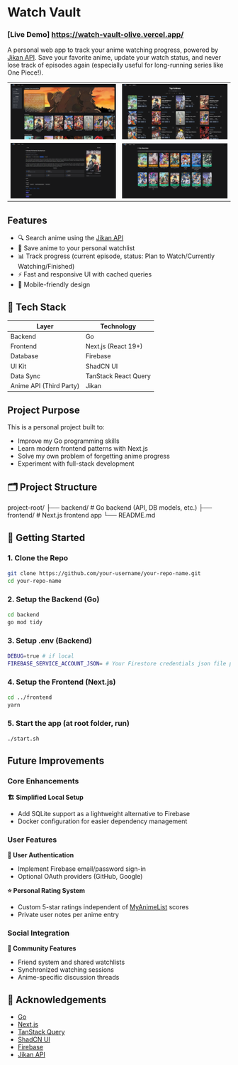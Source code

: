 # Watch Vault

### [Live Demo] https://watch-vault-olive.vercel.app/

A personal web app to track your anime watching progress, powered by [Jikan API](https://jikan.moe/). Save your favorite anime, update your watch status, and never lose track of episodes again (especially useful for long-running series like One Piece!).

<table>
  <tr>
    <td><img src="./images/screenshot1.png" alt="Screenshot 1"></td>
    <td><img src="./images/screenshot2.png" alt="Screenshot 2"></td>
  </tr>
  <tr>
    <td><img src="./images/screenshot3.png" alt="Screenshot 3"></td>
    <td><img src="./images/screenshot4.png" alt="Screenshot 4"></td>
  </tr>
</table>

## Features

- 🔍 Search anime using the [Jikan API](https://jikan.moe/)
- 💾 Save anime to your personal watchlist
- 📊 Track progress (current episode, status: Plan to Watch/Currently Watching/Finished)
- ⚡ Fast and responsive UI with cached queries
- 📱 Mobile-friendly design

## 🔧 Tech Stack

| Layer                   | Technology           |
| ----------------------- | -------------------- |
| Backend                 | Go                   |
| Frontend                | Next.js (React 19+)  |
| Database                | Firebase             |
| UI Kit                  | ShadCN UI            |
| Data Sync               | TanStack React Query |
| Anime API (Third Party) | Jikan                |

## Project Purpose

This is a personal project built to:

- Improve my Go programming skills
- Learn modern frontend patterns with Next.js
- Solve my own problem of forgetting anime progress
- Experiment with full-stack development

## 🗂 Project Structure

project-root/
├── backend/ # Go backend (API, DB models, etc.)
├── frontend/ # Next.js frontend app
└── README.md

## 🚀 Getting Started

### 1. Clone the Repo

```bash
git clone https://github.com/your-username/your-repo-name.git
cd your-repo-name
```

### 2. Setup the Backend (Go)

```bash
cd backend
go mod tidy
```

### 3. Setup .env (Backend)

```bash
DEBUG=true # if local
FIREBASE_SERVICE_ACCOUNT_JSON= # Your Firestore credentials json file path (relative)
```

### 4. Setup the Frontend (Next.js)

```bash
cd ../frontend
yarn
```

### 5. Start the app (at root folder, run)

```bash
./start.sh
```

## Future Improvements

### Core Enhancements

**🏗️ Simplified Local Setup**

- Add SQLite support as a lightweight alternative to Firebase
- Docker configuration for easier dependency management

### User Features

**🔐 User Authentication**

- Implement Firebase email/password sign-in
- Optional OAuth providers (GitHub, Google)

**⭐ Personal Rating System**

- Custom 5-star ratings independent of [MyAnimeList](https://myanimelist.net/) scores
- Private user notes per anime entry

### Social Integration

**👥 Community Features**

- Friend system and shared watchlists
- Synchronized watching sessions
- Anime-specific discussion threads

## 🙌 Acknowledgements

- [Go](https://go.dev/)
- [Next.js](https://nextjs.org/)
- [TanStack Query](https://tanstack.com/query)
- [ShadCN UI](https://ui.shadcn.com/)
- [Firebase](https://firebase.google.com/)
- [Jikan API](https://jikan.moe/)
